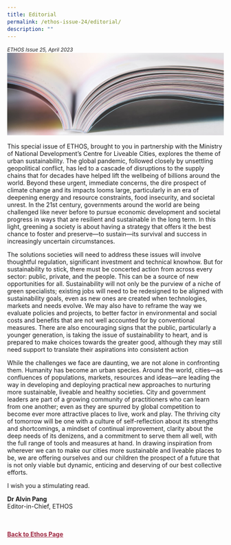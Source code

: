 ```yaml
---
title: Editorial
permalink: /ethos-issue-24/editorial/
description: ""
---
```

<style>


	
.back a
{
	color: #9f2943;
	font-weight: bold;
}

#banner img
{
	width:100%;
}
	
.author
{
border-bottom: 1px solid black;
margin-top:40px;
padding-bottom:30px;
border-top: 1px solid black;	

}	
</style>

<em><small>ETHOS Issue 25, April 2023</small></em>
<img src="/images/Landing_Banner_Images/knowledge_editorial_banner_01.jpg">
<p>
This special issue of ETHOS, brought to you in partnership with the Ministry of National Development’s Centre for Liveable Cities, explores the theme of urban sustainability. The global pandemic, followed closely by unsettling geopolitical conflict, has led to a cascade of disruptions to the supply chains that for decades have helped lift the wellbeing of billions around the world. Beyond these urgent, immediate concerns, the dire prospect of climate change and its impacts looms large, particularly in an era of deepening energy and resource constraints, food insecurity, and societal unrest. In the 21st century, governments around the world are being challenged like never before to pursue economic development and societal progress in ways that are resilient and sustainable in the long term. In this light, greening a society is about having a strategy that offers it the best chance to foster and preserve—to sustain—its survival and success in increasingly uncertain circumstances.</p>

<p>The solutions societies will need to address these issues will involve thoughtful regulation, significant investment and technical knowhow. But for sustainability to stick, there must be concerted action from across every sector: public, private, and the people. This can be a source of new opportunities for all. Sustainability will not only be the purview of a niche of green specialists; existing jobs will need to be redesigned to be aligned with sustainability goals, even as new ones are created when technologies, markets and needs evolve. We may also have to reframe the way we evaluate policies and projects, to better factor in environmental and social costs and benefits that are not well accounted for by conventional measures. There are also encouraging signs that the public, particularly a younger generation, is taking the issue of sustainability to heart, and is prepared to make choices towards the greater good, although they may still need support to translate their aspirations into consistent action</p>

<p>While the challenges we face are daunting, we are not alone in confronting them. Humanity has become an urban species. Around the world, cities—as confluences of populations, markets, resources and ideas—are leading the way in developing and deploying practical new approaches to nurturing more sustainable, liveable and healthy societies. City and government leaders are part of a growing community of practitioners who can learn from one another; even as they are spurred by global competition to become ever more attractive places to live, work and play. The thriving city of tomorrow will be one with a culture of self-reflection about its strengths and shortcomings, a mindset of continual improvement, clarity about the deep needs of its denizens, and a commitment to serve them all well, with the full range of tools and measures at hand. In drawing inspiration from wherever we can to make our cities more sustainable and liveable places to be, we are offering ourselves and our children the prospect of a future that is not only viable but dynamic, enticing and deserving of our best collective efforts.</p>

<p>I wish you a stimulating read.</p>




<b>Dr Alvin Pang</b><br>
Editor-in-Chief, ETHOS

<br>
<br>	
<div class="back">
<a href="/ethos/">Back to Ethos Page</a>	
</div>